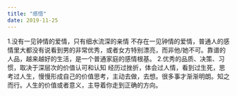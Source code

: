 ```yaml
---
title: "感悟"
date: 2019-11-25
---
```


1.没有一见钟情的爱情，只有细水流深的亲情
    不存在一见钟情的爱情，普通人的感情里大都没有说看到男的非常优秀，或者女方特别漂亮，而非他/她不可。靠谱的人品，越来越好的生活，是一个普通家庭的感情根基。
2.优秀的品质、决策、习惯，取决于深层次的价值认可和认知
    经历过挫折，体会过人情，看到过生死，思考过人生，慢慢形成自己的价值思考，主动去做，去想。很多事才渐渐明朗。知之而行。人生的价值或者意义，主导着你走到正确的方向。
